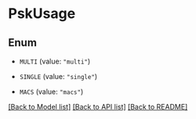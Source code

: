 # PskUsage

## Enum


* `MULTI` (value: `"multi"`)

* `SINGLE` (value: `"single"`)

* `MACS` (value: `"macs"`)


[[Back to Model list]](../README.md#documentation-for-models) [[Back to API list]](../README.md#documentation-for-api-endpoints) [[Back to README]](../README.md)


